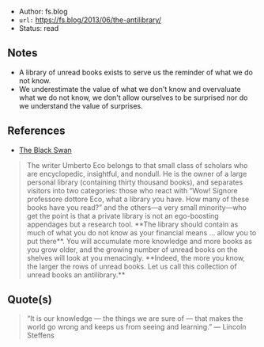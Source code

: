 
- Author: fs.blog
- `url:` https://fs.blog/2013/06/the-antilibrary/
- Status: read

## Notes

- A library of unread books exists to serve us the reminder of what we do not know.
- We underestimate the value of what we don't know and overvaluate what we do not know, we don't allow ourselves to be surprised nor do we understand the value of surprises.

## References

- [The Black Swan](#The%20Black%20Swan)

> The writer Umberto Eco belongs to that small class of scholars who are encyclopedic, insightful, and nondull. He is the owner of a large personal library (containing thirty thousand books), and separates visitors into two categories: those who react with “Wow\! Signore professore dottore Eco, what a library you have. How many of these books have you read?” and the others—a very small minority—who get the point is that a private library is not an ego-boosting appendages but a research tool. \*\*The library should contain as much of what you do not know as your financial means … allow you to put there\*\*. You will accumulate more knowledge and more books as you grow older, and the growing number of unread books on the shelves will look at you menacingly. \*\*Indeed, the more you know, the larger the rows of unread books. Let us call this collection of unread books an antilibrary.\*\*

## Quote(s)

> “It is our knowledge — the things we are sure of — that makes the world go wrong and keeps us from seeing and learning.” — Lincoln Steffens
